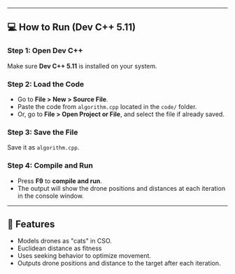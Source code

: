 
---

## 💻 How to Run (Dev C++ 5.11)

### Step 1: Open Dev C++
Make sure **Dev C++ 5.11** is installed on your system.

### Step 2: Load the Code
- Go to **File > New > Source File**.
- Paste the code from `algorithm.cpp` located in the `code/` folder.
- Or, go to **File > Open Project or File**, and select the file if already saved.

### Step 3: Save the File
Save it as `algorithm.cpp`.

### Step 4: Compile and Run
- Press **F9** to **compile and run**.
- The output will show the drone positions and distances at each iteration in the console window.

---

## 📌 Features

- Models drones as "cats" in CSO.
- Euclidean distance as fitness
- Uses seeking behavior to optimize movement.
- Outputs drone positions and distance to the target after each iteration.
